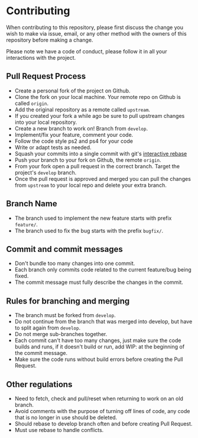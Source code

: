 # Contributing

When contributing to this repository, please first discuss the change you wish to make via issue,
email, or any other method with the owners of this repository before making a change. 

Please note we have a code of conduct, please follow it in all your interactions with the project.

## Pull Request Process

- Create a personal fork of the project on Github.
- Clone the fork on your local machine. Your remote repo on Github is called `origin`.
- Add the original repository as a remote called `upstream`.
- If you created your fork a while ago be sure to pull upstream changes into your local repository.
- Create a new branch to work on! Branch from `develop`.
- Implement/fix your feature, comment your code.
- Follow the code style ps2 and ps4 for your code
- Write or adapt tests as needed.
- Squash your commits into a single commit with git's [interactive rebase](https://help.github.com/articles/interactive-rebase)
- Push your branch to your fork on Github, the remote `origin`.
- From your fork open a pull request in the correct branch. Target the project's `develop` branch.
- Once the pull request is approved and merged you can pull the changes from `upstream` to your local repo and delete
your extra branch.

## Branch Name
- The branch used to implement the new feature starts with prefix `feature/`.
- The branch used to fix the bug starts with the prefix `bugfix/`.

## Commit and commit messages
- Don't bundle too many changes into one commit.
- Each branch only commits code related to the current feature/bug being fixed.
- The commit message must fully describe the changes in the commit.

## Rules for branching and merging
- The branch must be forked from `develop`.
- Do not continue from the branch that was merged into develop, but have to split again from `develop`.
- Do not merge sub-branches together.
- Each commit can't have too many changes, just make sure the code builds and runs, if it doesn't build or run, add WIP: at the beginning of the commit message.
- Make sure the code runs without build errors before creating the Pull Request.

## Other regulations
- Need to fetch, check and pull/reset when returning to work on an old branch.
- Avoid comments with the purpose of turning off lines of code, any code that is no longer in use should be deleted.
- Should rebase to develop branch often and before creating Pull Request.
- Must use rebase to handle conflicts.


